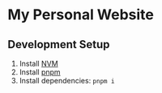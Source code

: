 # My Personal Website

## Development Setup

1. Install [NVM](https://github.com/nvm-sh/nvm)
2. Install [pnpm](https://pnpm.io/installation)
3. Install dependencies: `pnpm i`